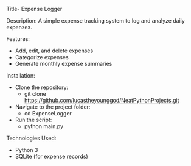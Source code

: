 Title- Expense Logger

Description:
A simple expense tracking system to log and analyze daily expenses.

Features:
- Add, edit, and delete expenses
- Categorize expenses
- Generate monthly expense summaries

Installation:
- Clone the repository:
  - git clone https://github.com/lucastheyounggod/NeatPythonProjects.git
- Navigate to the project folder:
  - cd ExpenseLogger
- Run the script:
  - python main.py

Technologies Used:
- Python 3
- SQLite (for expense records)
